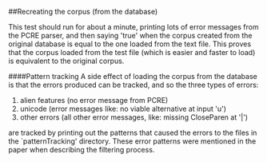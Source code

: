 ##Recreating the corpus (from the database)

This test should run for about a minute, printing lots of error messages from the PCRE parser, and then saying 'true' when the corpus created from the original database is equal to the one loaded from the text file.  This proves that the corpus loaded from the test file (which is easier and faster to load) is equivalent to the original corpus.  

####Pattern tracking
A side effect of loading the corpus from the database is that the errors produced can be tracked, and so the three types of errors: 
1. alien features (no error message from PCRE)
2. unicode (error messages like: no viable alternative at input 'u')
3. other errors (all other error messages, like: missing CloseParen at '|')

are tracked by printing out the patterns that caused the errors to the files in the `patternTracking' directory.  These error patterns were mentioned in the paper when describing the filtering process.